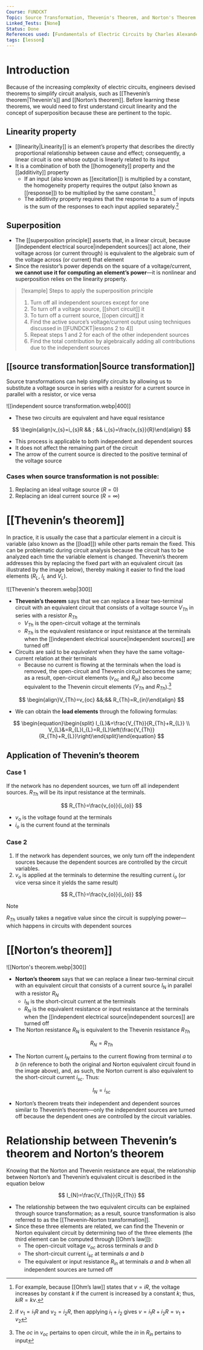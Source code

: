 ```yaml
---
Course: FUNDCKT
Topic: Source Transformation, Thevenin's Theorem, and Norton's Theorem
Linked_Tests: [None]
Status: Done
References used: [Fundamentals of Electric Circuits by Charles Alexander and Matthew Sadiku (Chapter 4)]
tags: [lesson]
---
```


# Introduction

Because of the increasing complexity of electric circuits, engineers devised theorems to simplify circuit analysis, such as [[Thevenin’s theorem|Thevenin's]] and [[Norton’s theorem]]. Before learning these theorems, we would need to first understand circuit linearity and the concept of superposition because these are pertinent to the topic.

## Linearity property

- [[linearity|Linearity]] is an element’s property that describes the directly proportional relationship between cause and effect; consequently, a linear circuit is one whose output is linearly related to its input
- It is a combination of both the [[homogeneity]] property and the [[additivity]] property
	- If an input (also known as [[excitation]]) is multiplied by a constant, the homogeneity property requires the output (also known as [[response]]) to be multiplied by the same constant.[^homogeneity]
	- The additivity property requires that the response to a sum of inputs is the sum of the responses to each input applied separately.[^additivity]

## Superposition

- The [[superposition principle]] asserts that, in a linear circuit, because [[independent electrical source|independent sources]] act alone, their voltage across (or current through) is equivalent to the algebraic sum of the voltage across (or current) that element
- Since the resistor’s power depends on the square of a voltage/current, **we cannot use it for computing an element’s power**—it is nonlinear and superposition relies on the linearity property.

> [!example] Steps to apply the superposition principle
> 1. Turn off all independent sources except for one
> 	1. To turn off a voltage source, [[short circuit]] it
> 	2. To turn off a current source, [[open circuit]] it
> 2. Find the active source’s voltage/current output using techniques discussed in [[FUNDCKT|lessons 2 to 4]]
> 3. Repeat steps 1 and 2 for each of the other independent sources
> 4. Find the total contribution by algebraically adding all contributions due to the independent sources

## [[source transformation|Source transformation]]

Source transformations can help simplify circuits by allowing us to substitute a voltage source in series with a resistor for a current source in parallel with a resistor, or vice versa

![[independent source transformation.webp|400]]

- These two circuits are equivalent and have equal resistance

$$
\begin{align}v_{s}=i_{s}R && ; && i_{s}=\frac{v_{s}}{R}\end{align}
$$

- This process is applicable to both independent and dependent sources
- It does not affect the remaining part of the circuit
- The arrow of the current source is directed to the positive terminal of the voltage source

### Cases when source transformation is not possible:

1. Replacing an ideal voltage source ($R=0$)
2. Replacing an ideal current source ($R=\infty$)

# [[Thevenin’s theorem]]

In practice, it is usually the case that a particular element in a circuit is variable (also known as the [[load]]) while other parts remain the fixed. This can be problematic during circuit analysis because the circuit has to be analyzed each time the variable element is changed. Thevenin’s theorem addresses this by replacing the fixed part with an equivalent circuit (as illustrated by the image below), thereby making it easier to find the load elements ($R_{L}$, $I_{L}$ and $V_{L}$).

![[Thevenin's theorem.webp|300]]

- **Thevenin’s theorem** says that we can replace a linear two-terminal circuit with an equivalent circuit that consists of a voltage source $V_{Th}$ in series with a resistor $R_{Th}$
	- $V_{Th}$ is the open-circuit voltage at the terminals
	- $R_{Th}$ is the equivalent resistance or input resistance at the terminals when the [[independent electrical source|independent sources]] are turned off
- Circuits are said to be *equivalent* when they have the same voltage-current relation at their terminals
	- Because no current is flowing at the terminals when the load is removed, the open-circuit and Thevenin circuit becomes the same; as a result, open-circuit elements ($v_{oc}$ and $R_{in}$) also become equivalent to the Thevenin circuit elements ($V_{Th}$ and $R_{Th}$).[^open_circuit_elements]

$$
\begin{align}V_{Th}=v_{oc} &&;&& R_{Th}=R_{in}\end{align}
$$

- We can obtain the **load elements** through the following formulas:

$$
\begin{equation}\begin{split} I_{L}&=\frac{V_{Th}}{R_{Th}+R_{L}} \\ V_{L}&=R_{L}I_{L}=R_{L}\left(\frac{V_{Th}}{R_{Th}+R_{L}}\right)\end{split}\end{equation}
$$

## Application of Thevenin’s theorem

### Case 1

If the network has no dependent sources, we turn off all independent sources. $R_{Th}$ will be its input resistance at the terminals.

$$
R_{Th}=\frac{v_{o}}{i_{o}}
$$

- $v_{o}$ is the voltage found at the terminals
- $i_{o}$ is the current found at the terminals

### Case 2

1. If the network has dependent sources, we only turn off the independent sources because the dependent sources are controlled by the circuit variables.
2. $v_{o}$ is applied at the terminals to determine the resulting current $i_{o}$ (or vice versa since it yields the same result)

$$
R_{Th}=\frac{v_{o}}{i_{o}}
$$

> [!NOTE]
> $R_{Th}$ usually takes a negative value since the circuit is supplying power—which happens in circuits with dependent sources

# [[Norton’s theorem]]

![[Norton's theorem.webp|300]]

- **Norton’s theorem** says that we can replace a linear two-terminal circuit with an equivalent circuit that consists of a current source $I_{N}$ in parallel with a resistor $R_{N}$
	- $I_{N}$ is the short-circuit current at the terminals
	- $R_{N}$ is the equivalent resistance or input resistance at the terminals when the [[independent electrical source|independent sources]] are turned off
- The Norton resistance $R_{N}$ is equivalent to the Thevenin resistance $R_{Th}$

$$
R_{N}=R_{Th}
$$

- The Norton current $I_{N}$ pertains to the current flowing from terminal $a$ to $b$ (in reference to both the original and Norton equivalent circuit found in the image above), and, as such, the Norton current is also equivalent to the short-circuit current $i_{sc}$. Thus:

$$
I_{N}=i_{sc}
$$

- Norton’s theorem treats their independent and dependent sources similar to Thevenin’s theorem—only the independent sources are turned off because the dependent ones are controlled by the circuit variables.

# Relationship between Thevenin’s theorem and Norton’s theorem

Knowing that the Norton and Thevenin resistance are equal, the relationship between Norton’s and Thevenin’s equivalent circuit is described in the equation below

$$
I_{N}=\frac{V_{Th}}{R_{Th}}
$$

- The relationship between the two equivalent circuits can be explained through source transformation; as a result, source transformation is also referred to as the [[Thevenin-Norton transformation]].
- Since these three elements are related, we can find the Thevenin or Norton equivalent circuit by determining two of the three elements (the third element can be computed through [[Ohm’s law]]):
	- The open-circuit voltage $v_{oc}$ across terminals $a$ and $b$
	- The short-circuit current $i_{sc}$ at terminals $a$ and $b$
	- The equivalent or input resistance $R_{in}$ at terminals $a$ and $b$ when all independent sources are turned off

[^homogeneity]: For example, because [[Ohm’s law]] states that $v=iR$, the voltage increases by constant $k$ if the current is increased by a constant $k$; thus, $kiR=kv$.
[^additivity]: if $v_{1}=i_{1}R$ and $v_{2}=i_{2}R$, then applying $i_{1}+i_{2}$ gives $v=i_{1}R+i_{2}R=v_{1}+v_{2}$
[^open_circuit_elements]: The $oc$ in $v_{oc}$ pertains to open circuit, while the $in$ in $R_{in}$ pertains to input
